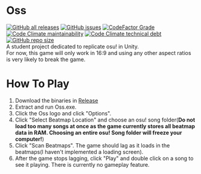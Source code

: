 # Oss
[![GitHub all releases](https://img.shields.io/github/downloads/palapapa/Oss/total?style=for-the-badge)](https://github.com/palapapa/Oss/releases)
[![GitHub issues](https://img.shields.io/github/issues-raw/palapapa/Oss?color=red&style=for-the-badge)](https://github.com/palapapa/Oss/issues)
[![CodeFactor Grade](https://img.shields.io/codefactor/grade/github/palapapa/Oss?style=for-the-badge)](https://www.codefactor.io/repository/github/palapapa/oss)
[![Code Climate maintainability](https://img.shields.io/codeclimate/maintainability-percentage/palapapa/Oss?style=for-the-badge)](https://codeclimate.com/github/palapapa/Oss)
[![Code Climate technical debt](https://img.shields.io/codeclimate/tech-debt/palapapa/Oss?style=for-the-badge)](https://codeclimate.com/github/palapapa/Oss)
[![GitHub repo size](https://img.shields.io/github/repo-size/palapapa/Oss?style=for-the-badge)](https://github.com/palapapa/Oss/releases)
<br>
A student project dedicated to replicate osu! in Unity.
<br>
For now, this game will only work in 16:9 and using any other aspect ratios is very likely to break the game.
<br>
# How To Play
1. Download the binaries in [Release](https://github.com/palapapa/Oss/releases)
1. Extract and run Oss.exe.
2. Click the Oss logo and click "Options".
3. Click "Select Beatmap Location" and choose an osu! song folder(**Do not load too many songs at once as the game currently stores all beatmap data in RAM. Choosing an entire osu! Song folder will freeze your computer!**)
4. Click "Scan Beatmaps". The game should lag as it loads in the beatmaps(I haven't implemented a loading screen).
5. After the game stops lagging, click "Play" and double click on a song to see it playing. There is currently no gameplay feature.
